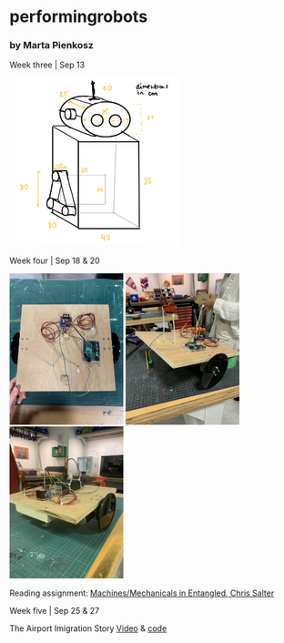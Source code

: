 # performingrobots
### by Marta Pienkosz

Week three | Sep 13

<img src="https://github.com/martapienkosz/performingrobots/blob/main/images/robotSketch.png" width="300">


Week four | Sep 18 & 20

<img src="https://github.com/martapienkosz/performingrobots/blob/main/images/base1.JPG" width="200"> <img src="https://github.com/martapienkosz/performingrobots/blob/main/images/base2.JPG" width="200"> <img src="https://github.com/martapienkosz/performingrobots/blob/main/images/base6.JPG" width="200">

Reading assignment: [Machines/Mechanicals in Entangled, Chris Salter](https://github.com/martapienkosz/performingrobots/blob/main/september18/README.md)

Week five | Sep 25 & 27

The Airport Imigration Story [Video](https://drive.google.com/file/d/1wPHSB10Bv_8FZnjBgpi8fW67YAzmlqHU/view?usp=share_link) & [code](https://github.com/martapienkosz/performingrobots/blob/main/code/theQueue.ino)
